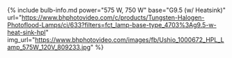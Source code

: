 {% include bulb-info.md
    power="575 W, 750 W" base="G9.5 (w/ Heatsink)"
    url="https://www.bhphotovideo.com/c/products/Tungsten-Halogen-Photoflood-Lamps/ci/633?filters=fct_lamp-base-type_4703%3Ag9.5-w-heat-sink-hpl" 
    img_url="https://www.bhphotovideo.com/images/fb/Ushio_1000672_HPL_Lamp_575W_120V_809233.jpg"
%}